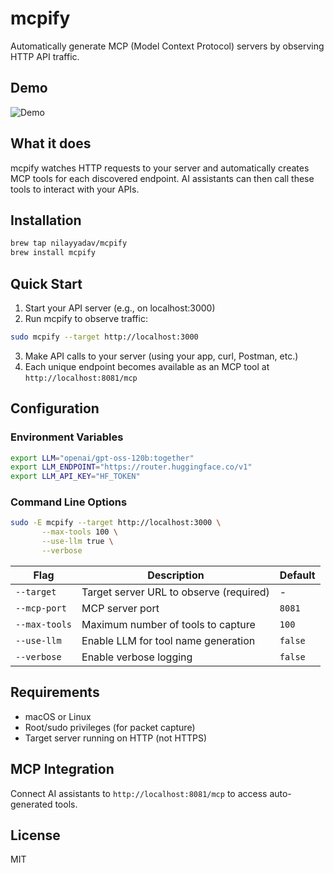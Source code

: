 # mcpify

Automatically generate MCP (Model Context Protocol) servers by observing HTTP API traffic.

## Demo

![Demo](static/mcpify.gif)

## What it does

mcpify watches HTTP requests to your server and automatically creates MCP tools for each discovered endpoint. AI assistants can then call these tools to interact with your APIs.

## Installation

```bash
brew tap nilayyadav/mcpify
brew install mcpify
```

## Quick Start

1. Start your API server (e.g., on localhost:3000)
2. Run mcpify to observe traffic:

```bash
sudo mcpify --target http://localhost:3000
```

3. Make API calls to your server (using your app, curl, Postman, etc.)
4. Each unique endpoint becomes available as an MCP tool at `http://localhost:8081/mcp`

## Configuration

### Environment Variables

```bash
export LLM="openai/gpt-oss-120b:together"
export LLM_ENDPOINT="https://router.huggingface.co/v1"
export LLM_API_KEY="HF_TOKEN"
```

### Command Line Options

```bash
sudo -E mcpify --target http://localhost:3000 \
       --max-tools 100 \
       --use-llm true \
       --verbose
```

| Flag | Description | Default |
|------|-------------|---------|
| `--target` | Target server URL to observe (required) | - |
| `--mcp-port` | MCP server port | `8081` |
| `--max-tools` | Maximum number of tools to capture | `100` |
| `--use-llm` | Enable LLM for tool name generation | `false` |
| `--verbose` | Enable verbose logging | `false` |

## Requirements

- macOS or Linux
- Root/sudo privileges (for packet capture)
- Target server running on HTTP (not HTTPS)

## MCP Integration

Connect AI assistants to `http://localhost:8081/mcp` to access auto-generated tools.

## License

MIT